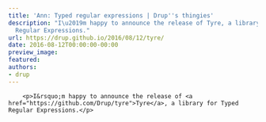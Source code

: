 ```yaml
---
title: 'Ann: Typed regular expressions | Drup''s thingies'
description: "I\u2019m happy to announce the release of Tyre, a library for Typed
  Regular Expressions."
url: https://drup.github.io/2016/08/12/tyre/
date: 2016-08-12T00:00:00-00:00
preview_image:
featured:
authors:
- drup
---
```



        
        
        
        <p>I&rsquo;m happy to announce the release of <a href="https://github.com/Drup/tyre">Tyre</a>, a library for Typed Regular Expressions.</p>


        
        
